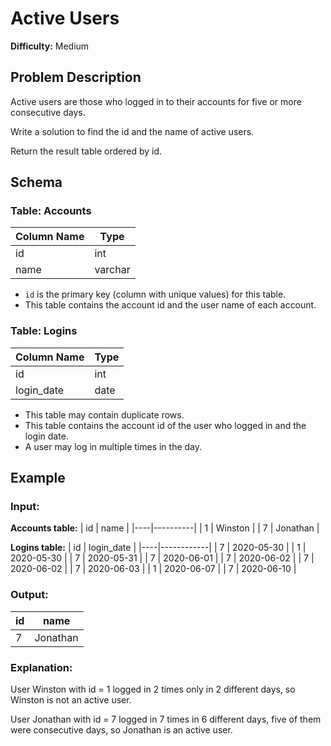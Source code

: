 # Active Users

**Difficulty:** Medium

## Problem Description

Active users are those who logged in to their accounts for five or more consecutive days.

Write a solution to find the id and the name of active users.

Return the result table ordered by id.

## Schema

### Table: Accounts

| Column Name | Type    |
|-------------|---------|
| id          | int     |
| name        | varchar |

- `id` is the primary key (column with unique values) for this table.
- This table contains the account id and the user name of each account.

### Table: Logins

| Column Name | Type |
|-------------|------|
| id          | int  |
| login_date  | date |

- This table may contain duplicate rows.
- This table contains the account id of the user who logged in and the login date. 
- A user may log in multiple times in the day.

## Example

### Input:

**Accounts table:**
| id | name     |
|----|----------|
| 1  | Winston  |
| 7  | Jonathan |

**Logins table:**
| id | login_date |
|----|------------|
| 7  | 2020-05-30 |
| 1  | 2020-05-30 |
| 7  | 2020-05-31 |
| 7  | 2020-06-01 |
| 7  | 2020-06-02 |
| 7  | 2020-06-02 |
| 7  | 2020-06-03 |
| 1  | 2020-06-07 |
| 7  | 2020-06-10 |

### Output:
| id | name     |
|----|----------|
| 7  | Jonathan |

### Explanation:
User Winston with id = 1 logged in 2 times only in 2 different days, so Winston is not an active user.

User Jonathan with id = 7 logged in 7 times in 6 different days, five of them were consecutive days, so Jonathan is an active user.
